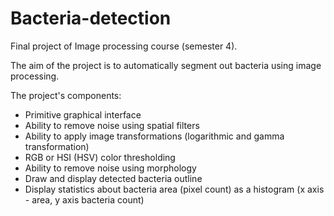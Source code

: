 # Bacteria-detection
Final project of Image processing course (semester 4).

The aim of the project is to automatically segment out bacteria using image processing.

The project's components:

- Primitive graphical interface
- Ability to remove noise using spatial filters
- Ability to apply image transformations (logarithmic and gamma transformation)
- RGB or HSI (HSV) color thresholding
- Ability to remove noise using morphology
- Draw and display detected bacteria outline
- Display statistics about bacteria area (pixel count) as a histogram (x axis - area, y axis bacteria count)
